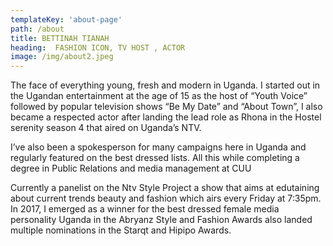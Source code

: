 ```yaml
---
templateKey: 'about-page'
path: /about
title: BETTINAH TIANAH
heading:  FASHION ICON, TV HOST , ACTOR
image: /img/about2.jpeg
---
```

The face of everything young, fresh and modern in Uganda. I started out in the Ugandan entertainment at the age of 15 as the host of “Youth Voice” followed by popular television shows “Be My Date” and “About Town”, I also became a respected actor after landing the lead role as Rhona in the Hostel serenity season 4 that aired on  Uganda’s NTV.

I’ve also been a spokesperson for many campaigns here in Uganda and regularly featured on the best dressed lists. All this while completing a degree in Public Relations and media management at CUU

Currently a panelist on the Ntv Style Project a show that aims at edutaining about current trends beauty and fashion which airs every Friday at 7:35pm. In 2017, I emerged as a winner for the best dressed female media personality Uganda in the Abryanz Style and Fashion Awards also landed multiple nominations in the Starqt  and  Hipipo Awards.
